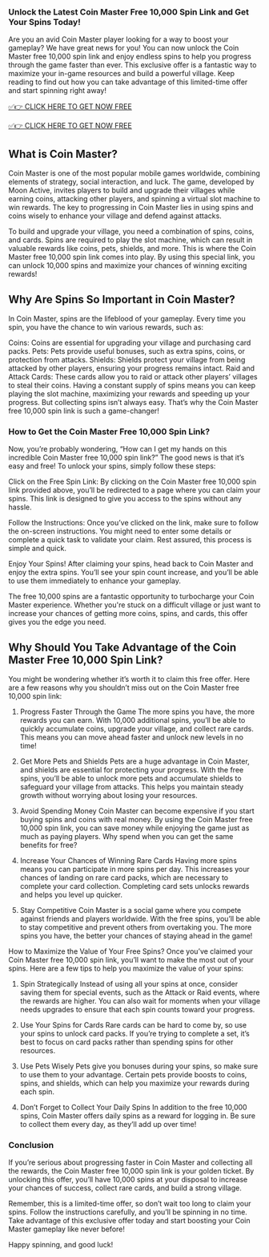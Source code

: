 ### Unlock the Latest Coin Master Free 10,000 Spin Link and Get Your Spins Today!

Are you an avid Coin Master player looking for a way to boost your gameplay? We have great news for you! You can now unlock the Coin Master free 10,000 spin link and enjoy endless spins to help you progress through the game faster than ever. This exclusive offer is a fantastic way to maximize your in-game resources and build a powerful village. Keep reading to find out how you can take advantage of this limited-time offer and start spinning right away!

[✅👉 CLICK HERE TO GET NOW FREE](https://dmfarid.com/coinmaster/)

[✅👉 CLICK HERE TO GET NOW FREE](https://dmfarid.com/coinmaster/)

## What is Coin Master?
Coin Master is one of the most popular mobile games worldwide, combining elements of strategy, social interaction, and luck. The game, developed by Moon Active, invites players to build and upgrade their villages while earning coins, attacking other players, and spinning a virtual slot machine to win rewards. The key to progressing in Coin Master lies in using spins and coins wisely to enhance your village and defend against attacks.

To build and upgrade your village, you need a combination of spins, coins, and cards. Spins are required to play the slot machine, which can result in valuable rewards like coins, pets, shields, and more. This is where the Coin Master free 10,000 spin link comes into play. By using this special link, you can unlock 10,000 spins and maximize your chances of winning exciting rewards!

## Why Are Spins So Important in Coin Master?
In Coin Master, spins are the lifeblood of your gameplay. Every time you spin, you have the chance to win various rewards, such as:

Coins: Coins are essential for upgrading your village and purchasing card packs.
Pets: Pets provide useful bonuses, such as extra spins, coins, or protection from attacks.
Shields: Shields protect your village from being attacked by other players, ensuring your progress remains intact.
Raid and Attack Cards: These cards allow you to raid or attack other players’ villages to steal their coins.
Having a constant supply of spins means you can keep playing the slot machine, maximizing your rewards and speeding up your progress. But collecting spins isn’t always easy. That’s why the Coin Master free 10,000 spin link is such a game-changer!

### How to Get the Coin Master Free 10,000 Spin Link?
Now, you’re probably wondering, “How can I get my hands on this incredible Coin Master free 10,000 spin link?” The good news is that it’s easy and free! To unlock your spins, simply follow these steps:

Click on the Free Spin Link: By clicking on the Coin Master free 10,000 spin link provided above, you’ll be redirected to a page where you can claim your spins. This link is designed to give you access to the spins without any hassle.

Follow the Instructions: Once you’ve clicked on the link, make sure to follow the on-screen instructions. You might need to enter some details or complete a quick task to validate your claim. Rest assured, this process is simple and quick.

Enjoy Your Spins! After claiming your spins, head back to Coin Master and enjoy the extra spins. You’ll see your spin count increase, and you’ll be able to use them immediately to enhance your gameplay.

The free 10,000 spins are a fantastic opportunity to turbocharge your Coin Master experience. Whether you're stuck on a difficult village or just want to increase your chances of getting more coins, spins, and cards, this offer gives you the edge you need.

## Why Should You Take Advantage of the Coin Master Free 10,000 Spin Link?
You might be wondering whether it’s worth it to claim this free offer. Here are a few reasons why you shouldn’t miss out on the Coin Master free 10,000 spin link:

1. Progress Faster Through the Game
The more spins you have, the more rewards you can earn. With 10,000 additional spins, you’ll be able to quickly accumulate coins, upgrade your village, and collect rare cards. This means you can move ahead faster and unlock new levels in no time!

2. Get More Pets and Shields
Pets are a huge advantage in Coin Master, and shields are essential for protecting your progress. With the free spins, you’ll be able to unlock more pets and accumulate shields to safeguard your village from attacks. This helps you maintain steady growth without worrying about losing your resources.

3. Avoid Spending Money
Coin Master can become expensive if you start buying spins and coins with real money. By using the Coin Master free 10,000 spin link, you can save money while enjoying the game just as much as paying players. Why spend when you can get the same benefits for free?

4. Increase Your Chances of Winning Rare Cards
Having more spins means you can participate in more spins per day. This increases your chances of landing on rare card packs, which are necessary to complete your card collection. Completing card sets unlocks rewards and helps you level up quicker.

5. Stay Competitive
Coin Master is a social game where you compete against friends and players worldwide. With the free spins, you’ll be able to stay competitive and prevent others from overtaking you. The more spins you have, the better your chances of staying ahead in the game!

How to Maximize the Value of Your Free Spins?
Once you’ve claimed your Coin Master free 10,000 spin link, you’ll want to make the most out of your spins. Here are a few tips to help you maximize the value of your spins:

1. Spin Strategically
Instead of using all your spins at once, consider saving them for special events, such as the Attack or Raid events, where the rewards are higher. You can also wait for moments when your village needs upgrades to ensure that each spin counts toward your progress.

2. Use Your Spins for Cards
Rare cards can be hard to come by, so use your spins to unlock card packs. If you’re trying to complete a set, it’s best to focus on card packs rather than spending spins for other resources.

3. Use Pets Wisely
Pets give you bonuses during your spins, so make sure to use them to your advantage. Certain pets provide boosts to coins, spins, and shields, which can help you maximize your rewards during each spin.

4. Don’t Forget to Collect Your Daily Spins
In addition to the free 10,000 spins, Coin Master offers daily spins as a reward for logging in. Be sure to collect them every day, as they’ll add up over time!

### Conclusion
If you’re serious about progressing faster in Coin Master and collecting all the rewards, the Coin Master free 10,000 spin link is your golden ticket. By unlocking this offer, you’ll have 10,000 spins at your disposal to increase your chances of success, collect rare cards, and build a strong village.

Remember, this is a limited-time offer, so don’t wait too long to claim your spins. Follow the instructions carefully, and you’ll be spinning in no time. Take advantage of this exclusive offer today and start boosting your Coin Master gameplay like never before!

Happy spinning, and good luck!

